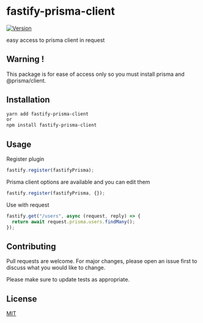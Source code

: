 # fastify-prisma-client

[![Version](https://img.shields.io/npm/v/fastify-prisma-client.svg)](https://www.npmjs.com/package/fastify-prisma-client)

easy access to prisma client in request

## Warning !

This package is for ease of access only so you must install prisma and @prisma/client.

## Installation

```bash
yarn add fastify-prisma-client
or
npm install fastify-prisma-client
```

## Usage

Register plugin

```js
fastify.register(fastifyPrisma);
```

Prisma client options are available and you can edit them

```js
fastify.register(fastifyPrisma, {});
```

Use with request

```js
fastify.get("/users", async (request, reply) => {
  return await request.prisma.users.findMany();
});
```

## Contributing

Pull requests are welcome. For major changes, please open an issue first to discuss what you would like to change.

Please make sure to update tests as appropriate.

## License

[MIT](https://choosealicense.com/licenses/mit/)
